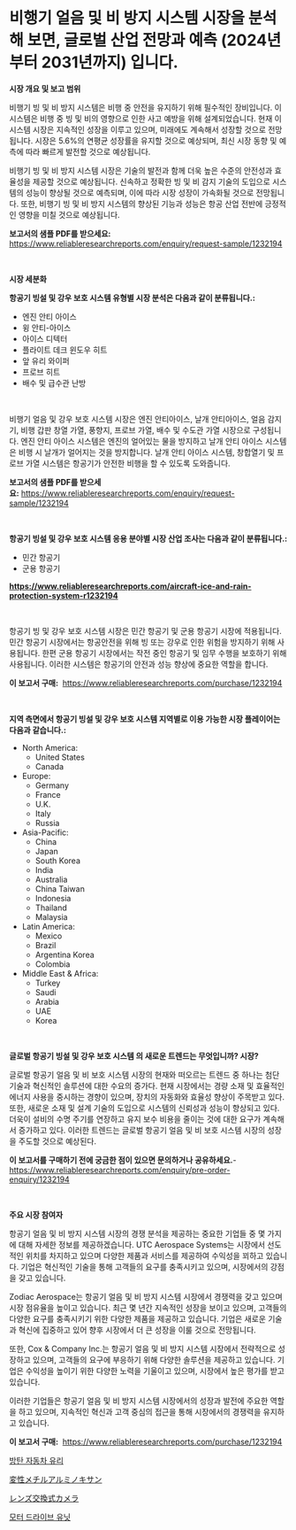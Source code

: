 <p><h1>비행기 얼음 및 비 방지 시스템 시장을 분석해 보면, 글로벌 산업 전망과 예측 (2024년부터 2031년까지) 입니다.</h1></p><p><strong>시장 개요 및 보고 범위</strong></p>
<p><p>비행기 빙 및 비 방지 시스템은 비행 중 안전을 유지하기 위해 필수적인 장비입니다. 이 시스템은 비행 중 빙 및 비의 영향으로 인한 사고 예방을 위해 설계되었습니다. 현재 이 시스템 시장은 지속적인 성장을 이루고 있으며, 미래에도 계속해서 성장할 것으로 전망됩니다. 시장은 5.6%의 연평균 성장률을 유지할 것으로 예상되며, 최신 시장 동향 및 예측에 따라 빠르게 발전할 것으로 예상됩니다. </p><p>비행기 빙 및 비 방지 시스템 시장은 기술의 발전과 함께 더욱 높은 수준의 안전성과 효율성을 제공할 것으로 예상됩니다. 신속하고 정확한 빙 및 비 감지 기술의 도입으로 시스템의 성능이 향상될 것으로 예측되며, 이에 따라 시장 성장이 가속화될 것으로 전망됩니다. 또한, 비행기 빙 및 비 방지 시스템의 향상된 기능과 성능은 항공 산업 전반에 긍정적인 영향을 미칠 것으로 예상됩니다.</p></p>
<p><strong>보고서의 샘플 PDF를 받으세요:</strong> <a href="https://www.reliableresearchreports.com/enquiry/request-sample/1232194">https://www.reliableresearchreports.com/enquiry/request-sample/1232194</a></p>
<p>&nbsp;</p>
<p><strong>시장 세분화</strong></p>
<p><strong>항공기 빙설 및 강우 보호 시스템 유형별 시장 분석은 다음과 같이 분류됩니다.:</strong></p>
<p><ul><li>엔진 안티 아이스</li><li>윙 안티-아이스</li><li>아이스 디텍터</li><li>플라이트 데크 윈도우 히트</li><li>앞 유리 와이퍼</li><li>프로브 히트</li><li>배수 및 급수관 난방</li></ul></p>
<p>&nbsp;</p>
<p><p>비행기 얼음 및 강우 보호 시스템 시장은 엔진 안티아이스, 날개 안티아이스, 얼음 감지기, 비행 갑판 창열 가열, 풍향지, 프로브 가열, 배수 및 수도관 가열 시장으로 구성됩니다. 엔진 안티 아이스 시스템은 엔진의 얼어있는 물을 방지하고 날개 안티 아이스 시스템은 비행 시 날개가 얼어지는 것을 방지합니다. 날개 안티 아이스 시스템, 창합열기 및 프로브 가열 시스템은 항공기가 안전한 비행을 할 수 있도록 도와줍니다.</p></p>
<p><strong>보고서의 샘플 PDF를 받으세요:</strong>&nbsp;<a href="https://www.reliableresearchreports.com/enquiry/request-sample/1232194">https://www.reliableresearchreports.com/enquiry/request-sample/1232194</a></p>
<p>&nbsp;</p>
<p><strong> 항공기 빙설 및 강우 보호 시스템 응용 분야별 시장 산업 조사는 다음과 같이 분류됩니다.:</strong></p>
<p><ul><li>민간 항공기</li><li>군용 항공기</li></ul></p>
<p><strong><a href="https://www.reliableresearchreports.com/aircraft-ice-and-rain-protection-system-r1232194">https://www.reliableresearchreports.com/aircraft-ice-and-rain-protection-system-r1232194</a></strong></p>
<p>&nbsp;</p>
<p><p>항공기 빙 및 강우 보호 시스템 시장은 민간 항공기 및 군용 항공기 시장에 적용됩니다. 민간 항공기 시장에서는 항공안전을 위해 빙 또는 강우로 인한 위험을 방지하기 위해 사용됩니다. 한편 군용 항공기 시장에서는 작전 중인 항공기 및 임무 수행을 보호하기 위해 사용됩니다. 이러한 시스템은 항공기의 안전과 성능 향상에 중요한 역할을 합니다.</p></p>
<p><strong>이 보고서 구매:</strong>&nbsp; <a href="https://www.reliableresearchreports.com/purchase/1232194">https://www.reliableresearchreports.com/purchase/1232194</a></p>
<p>&nbsp;</p>
<p><strong>지역 측면에서 항공기 빙설 및 강우 보호 시스템 지역별로 이용 가능한 시장 플레이어는 다음과 같습니다.:</strong></p>
<p><ul>
    <li>
        North America:
        <ul>
            <li>United States</li>
            <li>Canada</li>
        </ul>
    </li>
    <li>
        Europe:
        <ul>
            <li>Germany</li>
            <li>France</li>
            <li>U.K.</li>
            <li>Italy</li>
            <li>Russia</li>
        </ul>
    </li>
    <li>
        Asia-Pacific:
        <ul>
            <li>China</li>
            <li>Japan</li>
            <li>South Korea</li>
            <li>India</li>
            <li>Australia</li>
            <li>China Taiwan</li>
            <li>Indonesia</li>
            <li>Thailand</li>
            <li>Malaysia</li>
        </ul>
    </li>
    <li>
        Latin America:
        <ul>
            <li>Mexico</li>
            <li>Brazil</li>
            <li>Argentina Korea</li>
            <li>Colombia</li>
        </ul>
    </li>
    <li>
        Middle East & Africa:
        <ul>
            <li>Turkey</li>
            <li>Saudi</li>
            <li>Arabia</li>
            <li>UAE</li>
            <li>Korea</li>
        </ul>
    </li>
    </ul></p>
<p>&nbsp;</p>
<p><strong>글로벌 항공기 빙설 및 강우 보호 시스템 의 새로운 트렌드는 무엇입니까? 시장?</strong></p>
<p><p>글로벌 항공기 얼음 및 비 보호 시스템 시장의 현재와 떠오르는 트렌드 중 하나는 첨단 기술과 혁신적인 솔루션에 대한 수요의 증가다. 현재 시장에서는 경량 소재 및 효율적인 에너지 사용을 중시하는 경향이 있으며, 장치의 자동화와 효율성 향상이 주목받고 있다. 또한, 새로운 소재 및 설계 기술의 도입으로 시스템의 신뢰성과 성능이 향상되고 있다. 더욱이 설비의 수명 주기를 연장하고 유지 보수 비용을 줄이는 것에 대한 요구가 계속해서 증가하고 있다. 이러한 트렌드는 글로벌 항공기 얼음 및 비 보호 시스템 시장의 성장을 주도할 것으로 예상된다.</p></p>
<p><strong>이 보고서를 구매하기 전에 궁금한 점이 있으면 문의하거나 공유하세요.</strong>- <a href="https://www.reliableresearchreports.com/enquiry/pre-order-enquiry/1232194">https://www.reliableresearchreports.com/enquiry/pre-order-enquiry/1232194</a></p>
<p>&nbsp;</p>
<p><strong>주요 시장 참여자</strong></p>
<p><p>항공기 얼음 및 비 방지 시스템 시장의 경쟁 분석을 제공하는 중요한 기업들 중 몇 가지에 대해 자세한 정보를 제공하겠습니다. UTC Aerospace Systems는 시장에서 선도적인 위치를 차지하고 있으며 다양한 제품과 서비스를 제공하여 수익성을 꾀하고 있습니다. 기업은 혁신적인 기술을 통해 고객들의 요구를 충족시키고 있으며, 시장에서의 강점을 갖고 있습니다.</p><p>Zodiac Aerospace는 항공기 얼음 및 비 방지 시스템 시장에서 경쟁력을 갖고 있으며 시장 점유율을 높이고 있습니다. 최근 몇 년간 지속적인 성장을 보이고 있으며, 고객들의 다양한 요구를 충족시키기 위한 다양한 제품을 제공하고 있습니다. 기업은 새로운 기술과 혁신에 집중하고 있어 향후 시장에서 더 큰 성장을 이룰 것으로 전망됩니다.</p><p>또한, Cox & Company Inc.는 항공기 얼음 및 비 방지 시스템 시장에서 전략적으로 성장하고 있으며, 고객들의 요구에 부응하기 위해 다양한 솔루션을 제공하고 있습니다. 기업은 수익성을 높이기 위한 다양한 노력을 기울이고 있으며, 시장에서 높은 평가를 받고 있습니다.</p><p>이러한 기업들은 항공기 얼음 및 비 방지 시스템 시장에서의 성장과 발전에 주요한 역할을 하고 있으며, 지속적인 혁신과 고객 중심의 접근을 통해 시장에서의 경쟁력을 유지하고 있습니다.</p></p>
<p><strong>이 보고서 구매:</strong>&nbsp;&nbsp;<a href="https://www.reliableresearchreports.com/purchase/1232194">https://www.reliableresearchreports.com/purchase/1232194</a></p>
<p><p><a href="https://medium.com/@gummibear5656757/%EC%B4%9D%EC%95%8C-%EB%B0%A9%ED%98%B8-%EC%9E%90%EB%8F%99%EC%B0%A8-%EC%9C%A0%EB%A6%AC-%EC%8B%9C%EC%9E%A5-%EC%A0%90%EC%9C%A0%EC%9C%A8-%EC%A7%84%ED%99%94-%EB%B0%8F-%EC%8B%9C%EC%9E%A5-%EC%84%B1%EC%9E%A5-%ED%8A%B8%EB%A0%8C%EB%93%9C-2024%EB%85%84-2031%EB%85%84-fef8f29a3b61">방탄 자동차 유리</a></p><p><a href="https://medium.com/@marcosoenrt565736/%E5%A4%89%E6%9B%B4%E3%81%95%E3%82%8C%E3%81%9F%E3%83%A1%E3%83%81%E3%83%AB%E3%82%A2%E3%83%AB%E3%82%A6%E3%83%9F%E3%83%8E%E3%82%AD%E3%82%B5%E3%83%B3%E5%B8%82%E5%A0%B4%E8%AA%BF%E6%9F%BB%E3%83%AC%E3%83%9D%E3%83%BC%E3%83%88-%E3%81%9D%E3%81%AE%E6%AD%B4%E5%8F%B2%E3%81%A8%E4%BA%88%E6%B8%AC-2024%E5%B9%B4%E3%81%8B%E3%82%892031%E5%B9%B4%E3%81%BE%E3%81%A7-ea0a0c7f6d6e">変性メチルアルミノキサン</a></p><p><a href="https://medium.com/@desekay3566/%E4%BA%A4%E6%8F%9B%E3%83%AC%E3%83%B3%E3%82%BA%E3%82%AB%E3%83%A1%E3%83%A9%E5%B8%82%E5%A0%B4%E3%81%AE%E8%A6%8F%E6%A8%A1%E3%81%A8%E5%B8%82%E5%A0%B4%E5%8B%95%E5%90%91-%E5%AE%8C%E5%85%A8%E3%81%AA%E6%A5%AD%E7%95%8C%E6%A6%82%E8%A6%81-2024%E5%B9%B4%E3%81%8B%E3%82%892031%E5%B9%B4%E3%81%BE%E3%81%A7-e919fd653389">レンズ交換式カメラ</a></p><p><a href="https://medium.com/@everettilkinson56562023/%EB%AA%A8%ED%84%B0-%EB%8F%99%EB%A0%A5-%EC%9C%A0%EB%8B%9B-%EC%8B%9C%EC%9E%A5-%EC%8B%9C%EC%9E%A5-%EC%A0%90%EC%9C%A0%EC%9C%A8-%EC%8B%9C%EC%9E%A5-%EB%8F%99%ED%96%A5-%EB%B0%8F-%EB%AF%B8%EB%9E%98-%EC%84%B1%EC%9E%A5-%ED%83%90%EC%83%89-21243b2f774a">모터 드라이브 유닛</a></p></p>